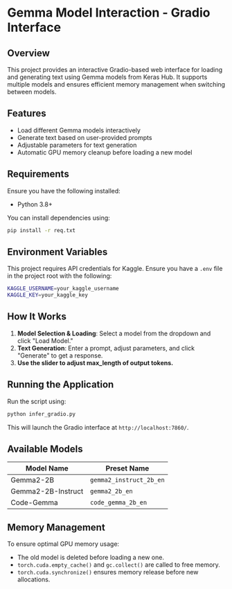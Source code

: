 # Gemma Model Interaction - Gradio Interface

## Overview

This project provides an interactive Gradio-based web interface for loading and generating text using Gemma models from Keras Hub. It supports multiple models and ensures efficient memory management when switching between models.

## Features

- Load different Gemma models interactively
- Generate text based on user-provided prompts
- Adjustable parameters for text generation
- Automatic GPU memory cleanup before loading a new model

## Requirements

Ensure you have the following installed:

- Python 3.8+

You can install dependencies using:

```sh
pip install -r req.txt
```

## Environment Variables

This project requires API credentials for Kaggle. Ensure you have a `.env` file in the project root with the following:

```sh
KAGGLE_USERNAME=your_kaggle_username
KAGGLE_KEY=your_kaggle_key
```

## How It Works

1. **Model Selection & Loading**: Select a model from the dropdown and click "Load Model."
3. **Text Generation**: Enter a prompt, adjust parameters, and click "Generate" to get a response.
2. **Use the slider to adjust max_length of output tokens.**

## Running the Application

Run the script using:

```sh
python infer_gradio.py
```

This will launch the Gradio interface at `http://localhost:7860/`.

## Available Models

| Model Name         | Preset Name               |
| ------------------ | ------------------------- |
| Gemma2-2B          | `gemma2_instruct_2b_en` |
| Gemma2-2B-Instruct | `gemma2_2b_en`          |
| Code-Gemma         | `code_gemma_2b_en`      |

## Memory Management

To ensure optimal GPU memory usage:

- The old model is deleted before loading a new one.
- `torch.cuda.empty_cache()` and `gc.collect()` are called to free memory.
- `torch.cuda.synchronize()` ensures memory release before new allocations.
